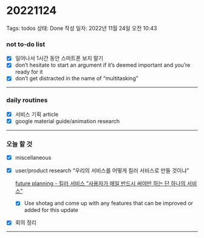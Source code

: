 # 20221124

Tags: todos
상태: Done
작성 일자: 2022년 11월 24일 오전 10:43

### not to-do list

- [x]  일어나서 1시간 동안 스마트폰 보지 말기
- [x]  don’t hesitate to start an argument if it’s deemed important and you’re ready for it
- [x]  don’t get distracted in the name of “multitasking”

---

### daily routines

- [x]  서비스 기획 article
- [x]  google material guide/animation research

---

### 오늘 할 것

- [x]  miscellaneous
- [x]  user/product research “우리의 서비스를 어떻게 킬러 서비스로 만들 것이냐”
    
    [future planning - 킬러 서비스 “사용자가 매일 반드시 써야만 하는 단 하나의 서비스”](%F0%9F%91%A8%E2%80%8D%F0%9F%92%BBuse%20case%20research%20b9e3423e540c4656902d2bd9efb23bc9.md)
    
    - [x]  Use shotag and come up with any features that can be improved or added for this update
- [x]  회의 정리

---